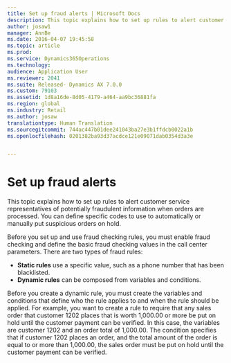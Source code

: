 ```yaml
---
title: Set up fraud alerts | Microsoft Docs
description: This topic explains how to set up rules to alert customer service representatives of potentially fraudulent information when orders are processed. You can define specific codes to use to automatically or manually put suspicious orders on hold.
author: josaw1
manager: AnnBe
ms.date: 2016-04-07 19:45:58
ms.topic: article
ms.prod: 
ms.service: Dynamics365Operations
ms.technology: 
audience: Application User
ms.reviewer: 2041
ms.suite: Released- Dynamics AX 7.0.0
ms.custom: 79103
ms.assetid: 1d8a16de-8d05-4179-a464-aa9bc36881fa
ms.region: global
ms.industry: Retail
ms.author: josaw
translationtype: Human Translation
ms.sourcegitcommit: 744ac447b01dee241043ba27e3b1ffdcb0022a1b
ms.openlocfilehash: 0201382ba93d37acdce121e09071dab0354d3a3e


---
```


# <a name="set-up-fraud-alerts"></a>Set up fraud alerts

This topic explains how to set up rules to alert customer service representatives of potentially fraudulent information when orders are processed. You can define specific codes to use to automatically or manually put suspicious orders on hold. 

Before you set up and use fraud checking rules, you must enable fraud checking and define the basic fraud checking values in the call center parameters. There are two types of fraud rules:

-   **Static rules** use a specific value, such as a phone number that has been blacklisted.
-   **Dynamic rules** can be composed from variables and conditions.

Before you create a dynamic rule, you must create the variables and conditions that define who the rule applies to and when the rule should be applied. For example, you want to create a rule to require that any sales order that customer 1202 places that is worth 1,000.00 or more be put on hold until the customer payment can be verified. In this case, the variables are customer 1202 and an order total of 1,000.00. The condition specifies that if customer 1202 places an order, and the total amount of the order is equal to or more than 1,000.00, the sales order must be put on hold until the customer payment can be verified.




<!--HONumber=Feb17_HO3-->


